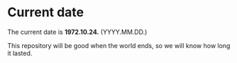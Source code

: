 # Current date

The current date is **1972.10.24.** (YYYY.MM.DD.)

This repository will be good when the world ends, so we will know how long it lasted.